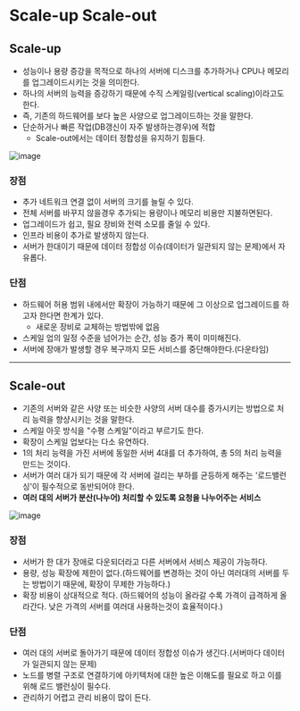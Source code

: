 # Scale-up Scale-out

## Scale-up
- 성능이나 용량 증강을 목적으로 하나의 서버에 디스크를 추가하거나 CPU나 메모리를 업그레이드시키는 것을 의미한다.
- 하나의 서버의 능력을 증강하기 때문에 수직 스케일링(vertical scaling)이라고도 한다.
- 즉, 기존의 하드웨어를 보다 높은 사양으로 업그레이드하는 것을 말한다.
- 단순하거나 빠른 작업(DB갱신이 자주 발생하는경우)에 적합
  - Scale-out에서는 데이터 정합성을 유지하기 힘들다.

![image](https://user-images.githubusercontent.com/113662725/209156789-728e64a5-00ca-475b-ab44-622c73222bab.png)


### 장점
- 추가 네트워크 연결 없이 서버의 크기를 늘릴 수 있다.
- 전체 서버를 바꾸지 않을경우 추가되는 용량이나 메모리 비용만 지불하면된다.
- 업그레이드가 쉽고, 필요 장비와 전력 소모를 줄일 수 있다.
- 인프라 비용이 추가로 발생하지 않는다.
- 서버가 한대이기 때문에 데이터 정합성 이슈(데이터가 일관되지 않는 문제)에서 자유롭다.

### 단점
- 하드웨어 허용 범위 내에서만 확장이 가능하기 때문에 그 이상으로 업그레이드를 하고자 한다면 한계가 있다.
  - 새로운 장비로 교체하는 방법밖에 없음
- 스케일 업의 일정 수준을 넘어가는 순간, 성능 증가 폭이 미미해진다.
- 서버에 장애가 발생할 경우 복구까지 모든 서비스를 중단해야한다.(다운타임)

----

## Scale-out
- 기존의 서버와 같은 사양 또는 비슷한 사양의 서버 대수를 증가시키는 방법으로 처리 능력을 향샹시키는 것을 말한다. 
- 스케일 아웃 방식을 "수평 스케일"이라고 부르기도 한다.
- 확장이 스케일 업보다는 다소 유연하다.
- 1의 처리 능력을 가진 서버에 동일한 서버 4대를 더 추가하여, 총 5의 처리 능력을 만드는 것이다. 
- 서버가 여러 대가 되기 때문에 각 서버에 걸리는 부하를 균등하게 해주는 '로드밸런싱'이 필수적으로 동반되어야 한다.
- **여러 대의 서버가 분산(나누어) 처리할 수 있도록 요청을 나누어주는 서비스**

![image](https://user-images.githubusercontent.com/113662725/209156674-24b18711-6c05-4e40-adb8-68ccceccabd1.png)


### 장점
- 서버가 한 대가 장애로 다운되더라고 다른 서버에서 서비스 제공이 가능하다.
- 용량, 성능 확장에 제한이 없다.(하드웨어를 변경하는 것이 아닌 여러대의 서버를 두는 방법이기 때문에, 확장이 무제한 가능하다.)
- 확장 비용이 상대적으로 적다. (하드웨어의 성능이 올라갈 수록 가격이 급격하게 올라간다. 낮은 가격의 서버를 여러대 사용하는것이 효율적이다.)

### 단점
- 여러 대의 서버로 돌아가기 때문에 데이터 정합성 이슈가 생긴다.(서버마다 데이터가 일관되지 않는 문제)
- 노드를 병렬 구조로 연결하기에 아키텍처에 대한 높은 이해도를 필요로 하고 이를 위해 로드 밸런싱이 필수다.
- 관리하기 어렵고 관리 비용이 많이 든다.
